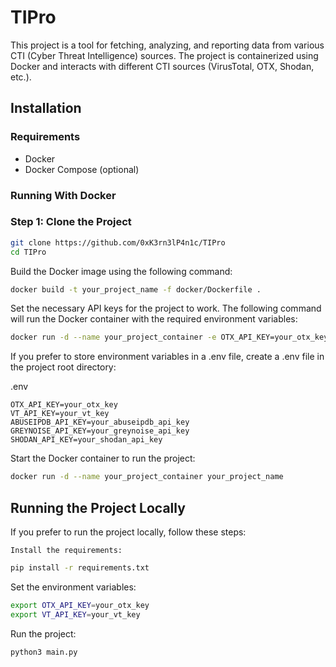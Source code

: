 # TIPro

This project is a tool for fetching, analyzing, and reporting data from various CTI (Cyber Threat Intelligence) sources. The project is containerized using Docker and interacts with different CTI sources (VirusTotal, OTX, Shodan, etc.).

## Installation

### Requirements

- Docker
- Docker Compose (optional)

### Running With Docker
### Step 1: Clone the Project

```sh
git clone https://github.com/0xK3rn3lP4n1c/TIPro
cd TIPro
```

Build the Docker image using the following command:

```sh
docker build -t your_project_name -f docker/Dockerfile .
```

Set the necessary API keys for the project to work. The following command will run the Docker container with the required environment variables:

```sh
docker run -d --name your_project_container -e OTX_API_KEY=your_otx_key -e VT_API_KEY=your_vt_key your_project_name
```

If you prefer to store environment variables in a .env file, create a .env file in the project root directory:

.env

    OTX_API_KEY=your_otx_key
    VT_API_KEY=your_vt_key
    ABUSEIPDB_API_KEY=your_abuseipdb_api_key
    GREYNOISE_API_KEY=your_greynoise_api_key
    SHODAN_API_KEY=your_shodan_api_key

Start the Docker container to run the project:

```sh
docker run -d --name your_project_container your_project_name
```


## Running the Project Locally

If you prefer to run the project locally, follow these steps:

    Install the requirements:

```sh
pip install -r requirements.txt
```
Set the environment variables:

```sh
export OTX_API_KEY=your_otx_key
export VT_API_KEY=your_vt_key
```
Run the project:

```sh
python3 main.py
```